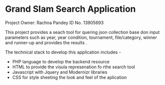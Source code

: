 # Grand Slam Search Application

Project Owner: Rachna Pandey
ID No. 13905693

This project provides a seach tool for quering json collection base don input parameters such as year, year condition, tournament, file/category, winner and runner-up  and provides the results .

The technical stack to develop this application includes -
- PHP language to develop the backend resource
- HTML to provide the visula represenation fo rthe search tool
- Javascript with Jquery and Modernizr libraries
- CSS for style sheeting the look and feel of the aplication




